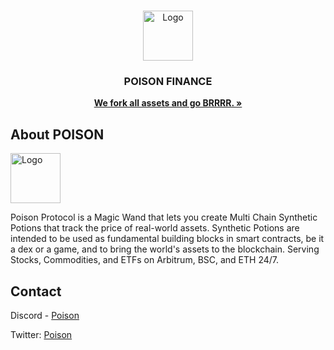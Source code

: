 <br />
<p align="center">
  <a href="https://poison.finance/">
    <img src="[https://arbitrum.io/wp-content/uploads/2021/08/Arbitrum_Symbol-Full-color-White-background-768x840.png](https://i.ibb.co/VqpHbGn/photo-2023-03-13-11-19-53-removebg-preview.png)" alt="Logo" width="80" height="80">
  </a>

  <h3 align="center">POISON FINANCE</h3>

  <p align="center">
    <a href="https://poison.finance/"><strong>We fork all assets and go BRRRR. »</strong></a>
    <br />
  </p>
</p>

## About POISON

<img src="https://i.ibb.co/VqpHbGn/photo-2023-03-13-11-19-53-removebg-preview.png" alt="Logo" width="80" height="80">

Poison Protocol is a Magic Wand that lets you create Multi Chain Synthetic Potions that track the price of real-world assets. Synthetic Potions are intended to be used as fundamental building blocks in smart contracts, be it a dex or a game, and to bring the world's assets to the blockchain. Serving Stocks, Commodities, and ETFs on Arbitrum, BSC, and ETH 24/7. 


## Contact

Discord - [Poison](https://discord.com/invite/5KE54JwyTs)

Twitter: [Poison](https://twitter.com/PoisonFinance)
